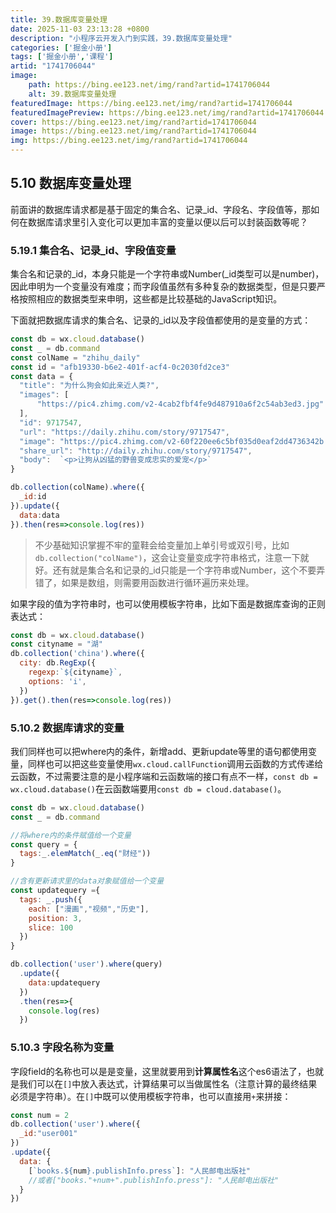 ```yaml
---
title: 39.数据库变量处理
date: 2025-11-03 23:13:28 +0800
description: "小程序云开发入门到实践，39.数据库变量处理"
categories: ['掘金小册']
tags: ['掘金小册','课程']
artid: "1741706044"
image:
    path: https://bing.ee123.net/img/rand?artid=1741706044
    alt: 39.数据库变量处理
featuredImage: https://bing.ee123.net/img/rand?artid=1741706044
featuredImagePreview: https://bing.ee123.net/img/rand?artid=1741706044
cover: https://bing.ee123.net/img/rand?artid=1741706044
image: https://bing.ee123.net/img/rand?artid=1741706044
img: https://bing.ee123.net/img/rand?artid=1741706044
---
```


## 5.10 数据库变量处理
前面讲的数据库请求都是基于固定的集合名、记录_id、字段名、字段值等，那如何在数据库请求里引入变化可以更加丰富的变量以便以后可以封装函数等呢？

### 5.19.1 集合名、记录_id、字段值变量
集合名和记录的_id，本身只能是一个字符串或Number(_id类型可以是number)，因此申明为一个变量没有难度；而字段值虽然有多种复杂的数据类型，但是只要严格按照相应的数据类型来申明，这些都是比较基础的JavaScript知识。

下面就把数据库请求的集合名、记录的_id以及字段值都使用的是变量的方式：
```javascript
const db = wx.cloud.database()
const _ = db.command
const colName = "zhihu_daily"
const id = "afb19330-b6e2-401f-acf4-0c2030fd2ce3"
const data = {
  "title": "为什么狗会如此亲近人类?",
  "images": [
      "https://pic4.zhimg.com/v2-4cab2fbf4fe9d487910a6f2c54ab3ed3.jpg"
  ],
  "id": 9717547,
  "url": "https://daily.zhihu.com/story/9717547",
  "image": "https://pic4.zhimg.com/v2-60f220ee6c5bf035d0eaf2dd4736342b.jpg",
  "share_url": "http://daily.zhihu.com/story/9717547",
  "body":  `<p>让狗从凶猛的野兽变成忠实的爱宠</p>`
}

db.collection(colName).where({
  _id:id
}).update({
  data:data  
}).then(res=>console.log(res))
```
>不少基础知识掌握不牢的童鞋会给变量加上单引号或双引号，比如`db.collection("colName")`，这会让变量变成字符串格式，注意一下就好。还有就是集合名和记录的_id只能是一个字符串或Number，这个不要弄错了，如果是数组，则需要用函数进行循环遍历来处理。

如果字段的值为字符串时，也可以使用模板字符串，比如下面是数据库查询的正则表达式：
```javascript
const db = wx.cloud.database()
const cityname = "湖"
db.collection('china').where({
  city: db.RegExp({
    regexp:`${cityname}`,
    options: 'i',
  })
}).get().then(res=>console.log(res))
```

### 5.10.2 数据库请求的变量
我们同样也可以把where内的条件，新增add、更新update等里的语句都使用变量，同样也可以把这些变量使用`wx.cloud.callFunction`调用云函数的方式传递给云函数，不过需要注意的是小程序端和云函数端的接口有点不一样，`const db = wx.cloud.database()`在云函数端要用`const db = cloud.database()`。
```javascript
const db = wx.cloud.database()
const _ = db.command

//将where内的条件赋值给一个变量
const query = {
  tags:_.elemMatch(_.eq("财经"))
}

//含有更新请求里的data对象赋值给一个变量
const updatequery ={
  tags: _.push({
    each: ["漫画","视频","历史"],
    position: 3,
    slice: 100
  })
}

db.collection('user').where(query)
  .update({
    data:updatequery
  })
  .then(res=>{
    console.log(res)
  })
```

### 5.10.3 字段名称为变量
字段field的名称也可以是是变量，这里就要用到**计算属性名**这个es6语法了，也就是我们可以在`[]`中放入表达式，计算结果可以当做属性名（注意计算的最终结果必须是字符串）。在`[]`中既可以使用模板字符串，也可以直接用`+`来拼接：
```javascript
const num = 2
db.collection('user').where({
  _id:"user001"
})
.update({
  data: {
    [`books.${num}.publishInfo.press`]: "人民邮电出版社"
    //或者["books."+num+".publishInfo.press"]: "人民邮电出版社"
  }
})
```